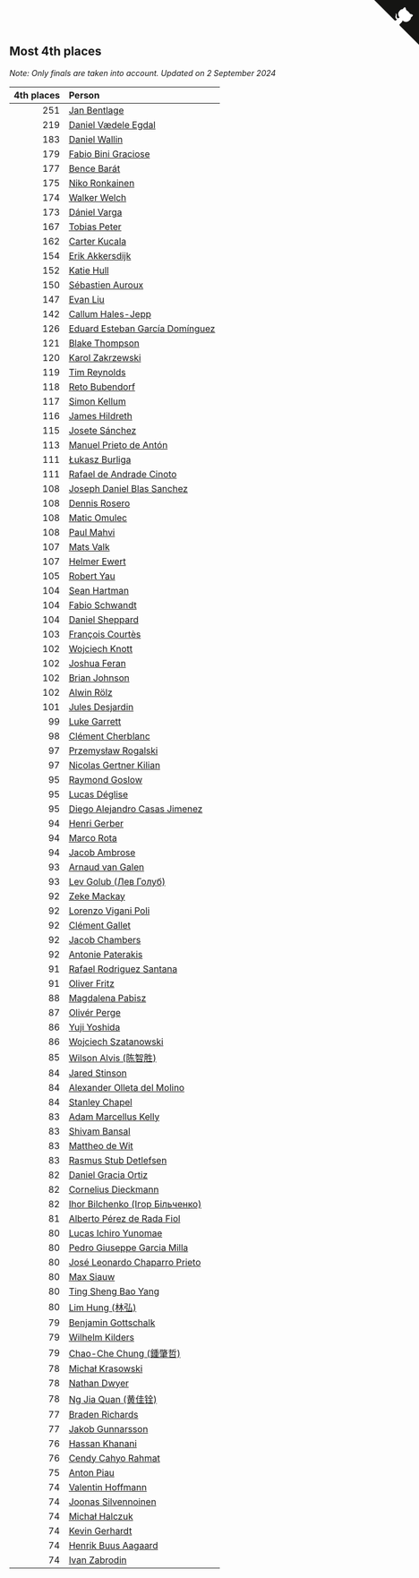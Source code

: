 ## Most 4th places

*Note: Only finals are taken into account.*
*Updated on  2 September 2024*

| 4th places | Person |
| ---: | :--- |
| 251 | [Jan Bentlage](https://www.worldcubeassociation.org/persons/2010BENT01) |
| 219 | [Daniel Vædele Egdal](https://www.worldcubeassociation.org/persons/2013EGDA01) |
| 183 | [Daniel Wallin](https://www.worldcubeassociation.org/persons/2013WALL03) |
| 179 | [Fabio Bini Graciose](https://www.worldcubeassociation.org/persons/2010GRAC02) |
| 177 | [Bence Barát](https://www.worldcubeassociation.org/persons/2008BARA01) |
| 175 | [Niko Ronkainen](https://www.worldcubeassociation.org/persons/2010RONK01) |
| 174 | [Walker Welch](https://www.worldcubeassociation.org/persons/2011WELC01) |
| 173 | [Dániel Varga](https://www.worldcubeassociation.org/persons/2008VARG01) |
| 167 | [Tobias Peter](https://www.worldcubeassociation.org/persons/2014PETE03) |
| 162 | [Carter Kucala](https://www.worldcubeassociation.org/persons/2015KUCA01) |
| 154 | [Erik Akkersdijk](https://www.worldcubeassociation.org/persons/2005AKKE01) |
| 152 | [Katie Hull](https://www.worldcubeassociation.org/persons/2010HULL01) |
| 150 | [Sébastien Auroux](https://www.worldcubeassociation.org/persons/2008AURO01) |
| 147 | [Evan Liu](https://www.worldcubeassociation.org/persons/2009LIUE01) |
| 142 | [Callum Hales-Jepp](https://www.worldcubeassociation.org/persons/2012HALE01) |
| 126 | [Eduard Esteban García Domínguez](https://www.worldcubeassociation.org/persons/2011EDUA01) |
| 121 | [Blake Thompson](https://www.worldcubeassociation.org/persons/2010THOM03) |
| 120 | [Karol Zakrzewski](https://www.worldcubeassociation.org/persons/2014ZAKR01) |
| 119 | [Tim Reynolds](https://www.worldcubeassociation.org/persons/2005REYN01) |
| 118 | [Reto Bubendorf](https://www.worldcubeassociation.org/persons/2012BUBE01) |
| 117 | [Simon Kellum](https://www.worldcubeassociation.org/persons/2016KELL12) |
| 116 | [James Hildreth](https://www.worldcubeassociation.org/persons/2009HILD01) |
| 115 | [Josete Sánchez](https://www.worldcubeassociation.org/persons/2015SANC18) |
| 113 | [Manuel Prieto de Antón](https://www.worldcubeassociation.org/persons/2015ANTO04) |
| 111 | [Łukasz Burliga](https://www.worldcubeassociation.org/persons/2013BURL01) |
| 111 | [Rafael de Andrade Cinoto](https://www.worldcubeassociation.org/persons/2007CINO01) |
| 108 | [Joseph Daniel Blas Sanchez](https://www.worldcubeassociation.org/persons/2016SANC08) |
| 108 | [Dennis Rosero](https://www.worldcubeassociation.org/persons/2010ROSE03) |
| 108 | [Matic Omulec](https://www.worldcubeassociation.org/persons/2010OMUL02) |
| 108 | [Paul Mahvi](https://www.worldcubeassociation.org/persons/2012MAHV01) |
| 107 | [Mats Valk](https://www.worldcubeassociation.org/persons/2007VALK01) |
| 107 | [Helmer Ewert](https://www.worldcubeassociation.org/persons/2015EWER01) |
| 105 | [Robert Yau](https://www.worldcubeassociation.org/persons/2009YAUR01) |
| 104 | [Sean Hartman](https://www.worldcubeassociation.org/persons/2016HART02) |
| 104 | [Fabio Schwandt](https://www.worldcubeassociation.org/persons/2014SCHW02) |
| 104 | [Daniel Sheppard](https://www.worldcubeassociation.org/persons/2009SHEP01) |
| 103 | [François Courtès](https://www.worldcubeassociation.org/persons/2008COUR01) |
| 102 | [Wojciech Knott](https://www.worldcubeassociation.org/persons/2011KNOT01) |
| 102 | [Joshua Feran](https://www.worldcubeassociation.org/persons/2011FERA01) |
| 102 | [Brian Johnson](https://www.worldcubeassociation.org/persons/2013JOHN10) |
| 102 | [Alwin Rölz](https://www.worldcubeassociation.org/persons/2016ROLZ01) |
| 101 | [Jules Desjardin](https://www.worldcubeassociation.org/persons/2010DESJ01) |
| 99 | [Luke Garrett](https://www.worldcubeassociation.org/persons/2017GARR05) |
| 98 | [Clément Cherblanc](https://www.worldcubeassociation.org/persons/2014CHER05) |
| 97 | [Przemysław Rogalski](https://www.worldcubeassociation.org/persons/2013ROGA02) |
| 97 | [Nicolas Gertner Kilian](https://www.worldcubeassociation.org/persons/2013GERT01) |
| 95 | [Raymond Goslow](https://www.worldcubeassociation.org/persons/2014GOSL01) |
| 95 | [Lucas Déglise](https://www.worldcubeassociation.org/persons/2015DEGL01) |
| 95 | [Diego Alejandro Casas Jimenez](https://www.worldcubeassociation.org/persons/2014JIME05) |
| 94 | [Henri Gerber](https://www.worldcubeassociation.org/persons/2014GERB01) |
| 94 | [Marco Rota](https://www.worldcubeassociation.org/persons/2009ROTA01) |
| 94 | [Jacob Ambrose](https://www.worldcubeassociation.org/persons/2010AMBR01) |
| 93 | [Arnaud van Galen](https://www.worldcubeassociation.org/persons/2006GALE01) |
| 93 | [Lev Golub (Лев Голуб)](https://www.worldcubeassociation.org/persons/2014HOLU01) |
| 92 | [Zeke Mackay](https://www.worldcubeassociation.org/persons/2015MACK06) |
| 92 | [Lorenzo Vigani Poli](https://www.worldcubeassociation.org/persons/2007POLI01) |
| 92 | [Clément Gallet](https://www.worldcubeassociation.org/persons/2004GALL02) |
| 92 | [Jacob Chambers](https://www.worldcubeassociation.org/persons/2017CHAM09) |
| 92 | [Antonie Paterakis](https://www.worldcubeassociation.org/persons/2012PATE01) |
| 91 | [Rafael Rodriguez Santana](https://www.worldcubeassociation.org/persons/2012SANT12) |
| 91 | [Oliver Fritz](https://www.worldcubeassociation.org/persons/2014FRIT02) |
| 88 | [Magdalena Pabisz](https://www.worldcubeassociation.org/persons/2017PABI01) |
| 87 | [Olivér Perge](https://www.worldcubeassociation.org/persons/2007PERG01) |
| 86 | [Yuji Yoshida](https://www.worldcubeassociation.org/persons/2015YOSH01) |
| 86 | [Wojciech Szatanowski](https://www.worldcubeassociation.org/persons/2011SZAT01) |
| 85 | [Wilson Alvis (陈智胜)](https://www.worldcubeassociation.org/persons/2011ALVI01) |
| 84 | [Jared Stinson](https://www.worldcubeassociation.org/persons/2014STIN01) |
| 84 | [Alexander Olleta del Molino](https://www.worldcubeassociation.org/persons/2008OLLE01) |
| 84 | [Stanley Chapel](https://www.worldcubeassociation.org/persons/2016CHAP04) |
| 83 | [Adam Marcellus Kelly](https://www.worldcubeassociation.org/persons/2016KELL10) |
| 83 | [Shivam Bansal](https://www.worldcubeassociation.org/persons/2011BANS02) |
| 83 | [Mattheo de Wit](https://www.worldcubeassociation.org/persons/2015WITM01) |
| 83 | [Rasmus Stub Detlefsen](https://www.worldcubeassociation.org/persons/2014DETL01) |
| 82 | [Daniel Gracia Ortiz](https://www.worldcubeassociation.org/persons/2009ORTI01) |
| 82 | [Cornelius Dieckmann](https://www.worldcubeassociation.org/persons/2009DIEC01) |
| 82 | [Ihor Bilchenko (Ігор Більченко)](https://www.worldcubeassociation.org/persons/2011BILC01) |
| 81 | [Alberto Pérez de Rada Fiol](https://www.worldcubeassociation.org/persons/2011FIOL01) |
| 80 | [Lucas Ichiro Yunomae](https://www.worldcubeassociation.org/persons/2014YUNO01) |
| 80 | [Pedro Giuseppe Garcia Milla](https://www.worldcubeassociation.org/persons/2016MILL07) |
| 80 | [José Leonardo Chaparro Prieto](https://www.worldcubeassociation.org/persons/2011CHAP01) |
| 80 | [Max Siauw](https://www.worldcubeassociation.org/persons/2017SIAU02) |
| 80 | [Ting Sheng Bao Yang](https://www.worldcubeassociation.org/persons/2008BAOY01) |
| 80 | [Lim Hung (林弘)](https://www.worldcubeassociation.org/persons/2016HUNG08) |
| 79 | [Benjamin Gottschalk](https://www.worldcubeassociation.org/persons/2016GOTT01) |
| 79 | [Wilhelm Kilders](https://www.worldcubeassociation.org/persons/2010KILD02) |
| 79 | [Chao-Che Chung (鍾肇哲)](https://www.worldcubeassociation.org/persons/2012CHON03) |
| 78 | [Michał Krasowski](https://www.worldcubeassociation.org/persons/2013KRAS02) |
| 78 | [Nathan Dwyer](https://www.worldcubeassociation.org/persons/2011DWYE02) |
| 78 | [Ng Jia Quan (黄佳铨)](https://www.worldcubeassociation.org/persons/2015QUAN03) |
| 77 | [Braden Richards](https://www.worldcubeassociation.org/persons/2017RICH02) |
| 77 | [Jakob Gunnarsson](https://www.worldcubeassociation.org/persons/2015GUNN01) |
| 76 | [Hassan Khanani](https://www.worldcubeassociation.org/persons/2018KHAN26) |
| 76 | [Cendy Cahyo Rahmat](https://www.worldcubeassociation.org/persons/2010RAHM02) |
| 75 | [Anton Piau](https://www.worldcubeassociation.org/persons/2008PIAU01) |
| 74 | [Valentin Hoffmann](https://www.worldcubeassociation.org/persons/2011HOFF02) |
| 74 | [Joonas Silvennoinen](https://www.worldcubeassociation.org/persons/2016SILV07) |
| 74 | [Michał Halczuk](https://www.worldcubeassociation.org/persons/2006HALC01) |
| 74 | [Kevin Gerhardt](https://www.worldcubeassociation.org/persons/2013GERH01) |
| 74 | [Henrik Buus Aagaard](https://www.worldcubeassociation.org/persons/2006BUUS01) |
| 74 | [Ivan Zabrodin](https://www.worldcubeassociation.org/persons/2012ZABR01) |


<a href="https://github.com/jonatanklosko/wca_statistics" class="github-corner" aria-label="View source on Github"><svg width="80" height="80" viewBox="0 0 250 250" style="fill:#151513; color:#fff; position: absolute; top: 0; border: 0; right: 0;" aria-hidden="true"><path d="M0,0 L115,115 L130,115 L142,142 L250,250 L250,0 Z"></path><path d="M128.3,109.0 C113.8,99.7 119.0,89.6 119.0,89.6 C122.0,82.7 120.5,78.6 120.5,78.6 C119.2,72.0 123.4,76.3 123.4,76.3 C127.3,80.9 125.5,87.3 125.5,87.3 C122.9,97.6 130.6,101.9 134.4,103.2" fill="currentColor" style="transform-origin: 130px 106px;" class="octo-arm"></path><path d="M115.0,115.0 C114.9,115.1 118.7,116.5 119.8,115.4 L133.7,101.6 C136.9,99.2 139.9,98.4 142.2,98.6 C133.8,88.0 127.5,74.4 143.8,58.0 C148.5,53.4 154.0,51.2 159.7,51.0 C160.3,49.4 163.2,43.6 171.4,40.1 C171.4,40.1 176.1,42.5 178.8,56.2 C183.1,58.6 187.2,61.8 190.9,65.4 C194.5,69.0 197.7,73.2 200.1,77.6 C213.8,80.2 216.3,84.9 216.3,84.9 C212.7,93.1 206.9,96.0 205.4,96.6 C205.1,102.4 203.0,107.8 198.3,112.5 C181.9,128.9 168.3,122.5 157.7,114.1 C157.9,116.9 156.7,120.9 152.7,124.9 L141.0,136.5 C139.8,137.7 141.6,141.9 141.8,141.8 Z" fill="currentColor" class="octo-body"></path></svg></a><style>.github-corner:hover .octo-arm{animation:octocat-wave 560ms ease-in-out}@keyframes octocat-wave{0%,100%{transform:rotate(0)}20%,60%{transform:rotate(-25deg)}40%,80%{transform:rotate(10deg)}}@media (max-width:500px){.github-corner:hover .octo-arm{animation:none}.github-corner .octo-arm{animation:octocat-wave 560ms ease-in-out}}</style>
